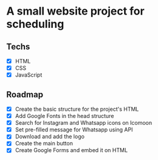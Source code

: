 # A small website project for scheduling 

## Techs

- [x] HTML
- [x] CSS
- [x] JavaScript

## Roadmap

- [x] Create the basic structure for the project's HTML
- [x] Add Google Fonts in the head structure
- [x] Search for Instagram and Whatsapp icons on Icomoon
- [x] Set pre-filled message for Whatsapp using API
- [x] Download and add the logo
- [x] Create the main button
- [x] Create Google Forms and embed it on HTML
